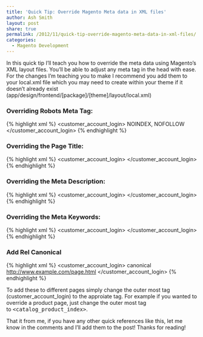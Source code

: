 ```yaml
---
title: 'Quick Tip: Override Magento Meta data in XML files'
author: Ash Smith
layout: post
share: true
permalink: /2012/11/quick-tip-override-magento-meta-data-in-xml-files/
categories:
  - Magento Development
---
```

In this quick tip I&#8217;ll teach you how to override the meta data using Magento&#8217;s XML layout files. You&#8217;ll be able to adjust any meta tag in the head with ease. For the changes I&#8217;m teaching you to make I recommend you add them to your local.xml file which you may need to create within your theme if it doesn&#8217;t already exist (app/design/frontend/[package]/[theme]/layout/local.xml)

### Overriding Robots Meta Tag:

{% highlight xml %}
<customer_account_login>
  <reference name="head">
    <action method="setRobots">
      <value>NOINDEX, NOFOLLOW</value>
    </action>
  </reference>
</customer_account_login>
{% endhighlight %}

### Overriding the Page Title:

{% highlight xml %}
<customer_account_login>
  <reference name="head">
    <action method="setTitle" translate="title">
      <title>New Page Title</title>
    </action>
  </reference>
</customer_account_login>
{% endhighlight %}

### Overriding the Meta Description:

{% highlight xml %}
<customer_account_login>
  <reference name="head">
    <action method="setDescription" translate="title">
      <title>New Meta Description</title>
    </action>
  </reference>
</customer_account_login>
{% endhighlight %}

### Overriding the Meta Keywords:

{% highlight xml %}
<customer_account_login>
  <reference name="head">
    <action method="setKeywords" translate="title">
      <title>New Keywords</title>
    </action>
  </reference>
</customer_account_login>
{% endhighlight %}

### Add Rel Canonical

{% highlight xml %}
<customer_account_login>
  <reference name="head">
    <action method="addLinkRel" translate="title">
      <rel>canonical</rel>
      <href>http://www.example.com/page.html</href>
    </action>
  </reference>
</customer_account_login>
{% endhighlight %}

To add these to different pages simply change the outer most tag (customer\_account\_login) to the approiate tag. For example if you wanted to override a product page, just change the outer most tag to <kbd><catalog_product_index></kbd>.

That it from me, if you have any other quick references like this, let me know in the comments and I&#8217;ll add them to the post! Thanks for reading!